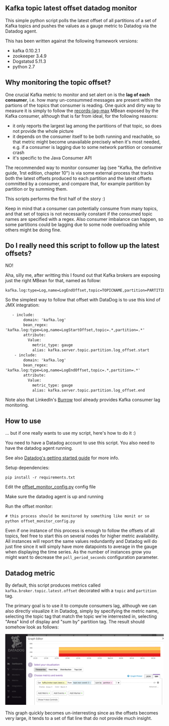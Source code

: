 ## Kafka topic latest offset datadog monitor

This simple python script polls the latest offset of all partitions of a set of Kafka topics and pushes the values as a gauge metric to Datadog via the Datadog agent.

This has been written against the following framework versions:

- kafka 0.10.2.1
- zookeeper 3.4.9
- Dogstatsd 5.11.3
- python 2.7


## Why monitoring the topic offset?

One crucial Kafka metric to monitor and set alert on is the **lag of each consumer**, i.e. how many un-consummed messages are present within the partions of the topics that consumer is reading. One quick and dirty way to measure it is simply to follow the [records-lag-max](http://docs.confluent.io/current/kafka/monitoring.html#fetch-metrics) MBean exposed by the Kafka consumer, although that is far from ideal, for the following reasons: 

- it only reports the largest lag among the partitions of that topic, so does not provide the whole picture
- it depends on the consumer itself to be both running and reachable, so that metric might become unavailable precisely when it's most needed, e.g. if a consumer is lagging due to some network partition or consumer crash 
- it's specific to the Java Consumer API 

The recommended way to monitor consumer lag (see "Kafka, the definitive guide, 1rst edition, chapter 10") is via some external process that tracks both the latest offsets produced to each partition and the latest offsets committed by a consumer, and compare that, for example partition by partition or by summing them. 

This scripts performs the first half of the story :) 

Keep in mind that a consumer can potentially consume from many topics, and that set of topics is not necessarily constant if the consumed topic names are specified with a regex. Also consumer imbalance can happen, so some partitions could be lagging due to some node overloading while others might be doing fine. 

## Do I really need this script to follow up the latest offsets?

NO!

Aha, silly me, after writting this I found out that Kafka brokers are exposing just the right MBean for that, named as follow:

```
kafka.log:type=Log,name=LogEndOffset,topic=TOPICNAME,partition=PARTITION_NUMBER
```

So the simplest way to follow that offset with DataDog is to use this kind of JMX integration:

```
   - include:
        domain: 'kafka.log'
        bean_regex: 'kafka.log:type=Log,name=LogStartOffset,topic=.*,partition=.*'
        attribute:
          Value:
            metric_type: gauge
            alias: kafka.server.topic.partition.log_offset.start
    - include:
        domain: 'kafka.log'
        bean_regex: 'kafka.log:type=Log,name=LogEndOffset,topic=.*,partition=.*'
        attribute:
          Value:
            metric_type: gauge
            alias: kafka.server.topic.partition.log_offset.end
```

Note also that LinkedIn's [Burrow](https://github.com/linkedin/Burrow) tool already provides Kafka consumer lag monitoring.


## How to use

... but if one really wants to use my script, here's how to do it :) 

You need to have a Datadog account to use this script. You also need to have the datadog agent running. 

See also [Datadog's getting started guide](http://docs.datadoghq.com/guides/basic_agent_usage/) for more info.

Setup dependencies:

```
pip install -r requirements.txt
```

Edit the [offset\_monitor\_config.py](./offset_monitor_config.py) config file

Make sure the datadog agent is up and running

Run the offset monitor:

```
# this process should be monitored by something like monit or so
python offset_monitor_config.py
```

Even if one instance of this process is enough to follow the offsets of all topics, feel free to start this on several nodes for higher metric availability. All instances will report the same values redundantly and Datadog will do just fine since it will simply have more datapoints to average in the gauge when displaying the time series. As the number of instances grow you might want to decrease the `poll_period_seconds` configuration parameter.

## Datadog metric

By default, this script produces metrics called `kafka.broker.topic.latest.offset` decorated with a `topic` and `partition` tag. 

The primary goal is to use it to compute consumers lag, although we can also directly visualize it in Datadog, simply by specifying the metric name, selecting the topic tag that match the topic we're interrested in, selecting "Area" kind of display and "sum by" partition tag. The result should somehow look as follows: 	

![](datadog_area_graph.png)

This graph quickly becomes un-interresting since as the offsets becomes very large, it tends to a set of flat line that do not provide much insight. 
















 



